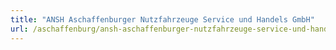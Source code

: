 ```yaml
---
title: "ANSH Aschaffenburger Nutzfahrzeuge Service und Handels GmbH"
url: /aschaffenburg/ansh-aschaffenburger-nutzfahrzeuge-service-und-handels-gmbh/
---
```

